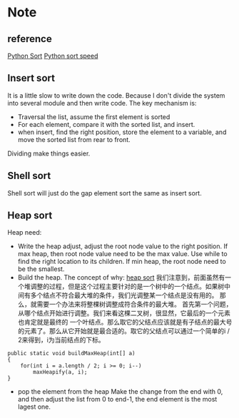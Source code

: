 # Note
## reference
[Python Sort](http://python.jobbole.com/86119/)
[Python sort speed](https://www.cnblogs.com/woider/p/6835466.html)
## Insert sort
It is a little slow to write down the code.
Because I don't divide the system into several module and then write code.
The key mechanism is:
- Traversal the list, assume the first element is sorted
- For each element, compare it with the sorted list, and insert.
- when insert, find the right position, store the element to a variable, and move the sorted list from rear to front.

Dividing make things easier.

## Shell sort
Shell sort will just do the gap element sort the same as insert sort.

## Heap sort
Heap need:
- Write the heap adjust, adjust the root node value to the right position. If max heap, then root node value need to be
the max value. Use while to find the right location to its children. If min heap, the root node need to be the smallest.
- Build the heap. The concept of why: [heap sort](http://shmilyaw-hotmail-com.iteye.com/blog/1775868)
 我们注意到，前面虽然有一个堆调整的过程，但是这个过程主要针对的是一个树中的一个结点。如果树中间有多个结点不符合最大堆的条件，我们光调整某一个结点是没有用的。
 那么，就需要一个办法来将整棵树调整成符合条件的最大堆。 首先第一个问题，从哪个结点开始进行调整。我们来看这棵二叉树，很显然，它最后的一个元素也肯定就是最终的
 一个叶结点。那么取它的父结点应该就是有子结点的最大号的元素了。那么从它开始就是最合适的。取它的父结点可以通过一个简单的i / 2来得到，i为当前结点的下标。
```
public static void buildMaxHeap(int[] a)
{
    for(int i = a.length / 2; i >= 0; i--)
        maxHeapify(a, i);
}
```
- pop the element from the heap
Make the change from the end with 0, and then adjust the list from 0 to end-1, the end element is the most lagest one.
